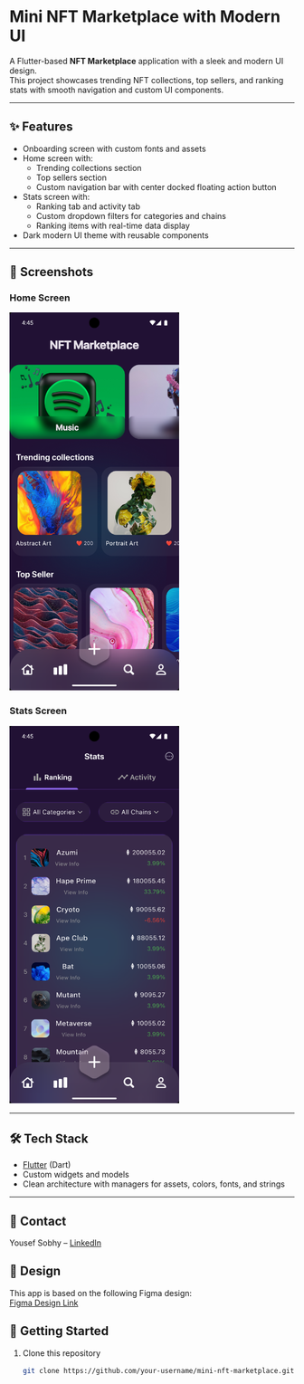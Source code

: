 # Mini NFT Marketplace with Modern UI

A Flutter-based **NFT Marketplace** application with a sleek and modern UI design.  
This project showcases trending NFT collections, top sellers, and ranking stats with smooth navigation and custom UI components.

---

## ✨ Features
- Onboarding screen with custom fonts and assets  
- Home screen with:
  - Trending collections section  
  - Top sellers section  
  - Custom navigation bar with center docked floating action button  
- Stats screen with:
  - Ranking tab and activity tab  
  - Custom dropdown filters for categories and chains  
  - Ranking items with real-time data display  
- Dark modern UI theme with reusable components  

---

## 📸 Screenshots

### Home Screen
<img src="assets/images/screenshots/home.png" alt="Home Screen" width="300"/>

### Stats Screen
<img src="assets/images/screenshots/stats.png" alt="Stats Screen" width="300"/>

---

## 🛠️ Tech Stack
- [Flutter](https://flutter.dev/) (Dart)  
- Custom widgets and models  
- Clean architecture with managers for assets, colors, fonts, and strings  

---

## 📩 Contact
Yousef Sobhy – [LinkedIn](www.linkedin.com/in/yousef-sobhii16188328b)

## 🎨 Design

This app is based on the following Figma design:  
[Figma Design Link]([https://www.figma.com/file/your-design-link](https://www.figma.com/design/D2J9Jb4DMHnmgmXQ01FXH8/NFT-Marketplace?node-id=60-543&t=cbgkzREMWbMTRpwW-1))


## 🚀 Getting Started
1. Clone this repository  
   ```bash
   git clone https://github.com/your-username/mini-nft-marketplace.git
